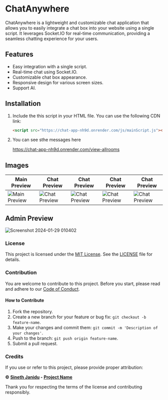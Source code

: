 # ChatAnywhere

ChatAnywhere is a lightweight and customizable chat application that allows you to easily integrate a chat box into your website using a single script. It leverages Socket.IO for real-time communication, providing a seamless chatting experience for your users.

## Features

- Easy integration with a single script.
- Real-time chat using Socket.IO.
- Customizable chat box appearance.
- Responsive design for various screen sizes.
- Support AI.

## Installation

1. Include the this script in your HTML file. You can use the following CDN link:

   ```html
   <script src="https://chat-app-nh9d.onrender.com/js/mainScript.js"></script>

2. You can see sthe messages here

    https://chat-app-nh9d.onrender.com/view-allrooms

   
## Images


| Main Preview | Chat Preview | Chat Preview | Chat Preview | Chat Preview |
| ------------ | ------------ | ------------ | ------------ | ------------ |
| ![Main Preview](https://github.com/sinethjanidu2003/universal-chat-box/assets/63631182/0b1958ba-4967-44b9-a754-0e9d3ec0fdd5) | ![Chat Preview](https://github.com/sinethjanidu2003/universal-chat-box/assets/63631182/df7c14ed-a952-438c-8ce1-119ac19dfafc) | ![Chat Preview](https://github.com/sinethjanidu2003/universal-chat-box/assets/63631182/032c4229-2796-43d9-8160-42f02686d652) | ![Chat Preview](https://github.com/sinethjanidu2003/universal-chat-box/assets/63631182/f55560a5-be66-4a9f-acbc-10cd4d1da2c0) | ![Chat Preview](https://github.com/sinethjanidu2003/universal-chat-box/assets/63631182/b8897c2e-f554-4e1e-aac9-49dbe7eeddaa) |![Chat Preview]


## Admin Preview
![Screenshot 2024-01-29 010402](https://github.com/sinethjanidu2003/universal-chat-box/assets/63631182/f8bbee7d-01d6-4313-8068-6c9a2f14df47)



### License

This project is licensed under the [MIT License](LICENSE). See the [LICENSE](LICENSE) file for details.

### Contribution

You are welcome to contribute to this project. Before you start, please read and adhere to our [Code of Conduct](CONTRIBUTING.md).
#### How to Contribute

1. Fork the repository.
2. Create a new branch for your feature or bug fix: `git checkout -b feature-name`.
3. Make your changes and commit them: `git commit -m 'Description of your changes'`.
4. Push to the branch: `git push origin feature-name`.
5. Submit a pull request.

### Credits

If you use or refer to this project, please provide proper attribution:

**© [Sineth Janidu](https://github.com/sinethjanidu2003) - [Project Name](https://github.com/sinethjanidu2003/universal-chat-box)**

Thank you for respecting the terms of the license and contributing responsibly.
